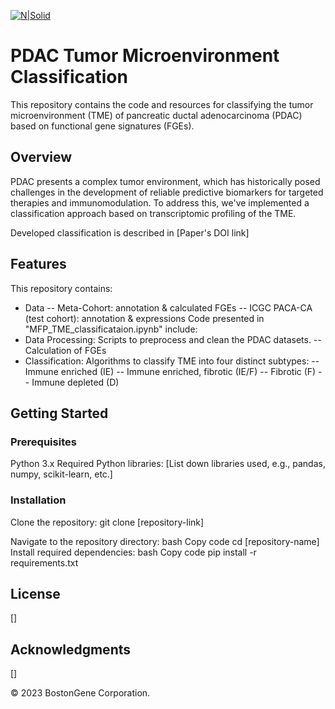 [![N|Solid](https://bostongene.com/wp-content/uploads/2022/01/bg-logo.svg)](https://bostongene.com/)

# PDAC Tumor Microenvironment Classification

This repository contains the code and resources for classifying the tumor microenvironment (TME) of pancreatic ductal adenocarcinoma (PDAC) based on functional gene signatures (FGEs).

## Overview
PDAC presents a complex tumor environment, which has historically posed challenges in the development of reliable predictive biomarkers for targeted therapies and immunomodulation. To address this, we've implemented a classification approach based on transcriptomic profiling of the TME.

Developed classification is described in [Paper's DOI link]

## Features
This repository contains:
- Data
-- Meta-Cohort: annotation & calculated FGEs
-- ICGC PACA-CA (test cohort): annotation & expressions
Code presented in "MFP_TME_classificataion.ipynb" include:
- Data Processing: Scripts to preprocess and clean the PDAC datasets.
-- Calculation of FGEs
- Classification: Algorithms to classify TME into four distinct subtypes:
-- Immune enriched (IE)
-- Immune enriched, fibrotic (IE/F)
-- Fibrotic (F)
-- Immune depleted (D)

## Getting Started
### Prerequisites
Python 3.x
Required Python libraries: [List down libraries used, e.g., pandas, numpy, scikit-learn, etc.]
### Installation
Clone the repository:
git clone [repository-link]

Navigate to the repository directory:
bash
Copy code
cd [repository-name]
Install required dependencies:
bash
Copy code
pip install -r requirements.txt

## License
[]

## Acknowledgments
[]

© 2023 BostonGene Corporation.